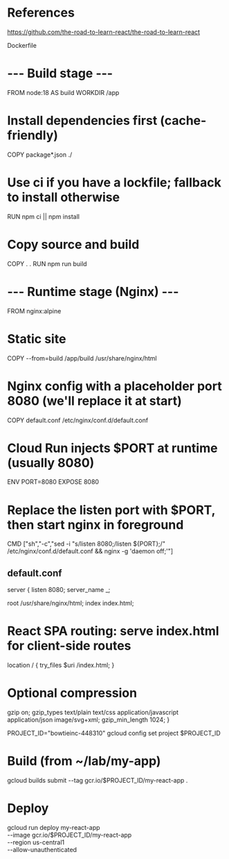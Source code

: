 # References
https://github.com/the-road-to-learn-react/the-road-to-learn-react




Dockerfile
# --- Build stage ---
FROM node:18 AS build
WORKDIR /app

# Install dependencies first (cache-friendly)
COPY package*.json ./
# Use ci if you have a lockfile; fallback to install otherwise
RUN npm ci || npm install

# Copy source and build
COPY . .
RUN npm run build

# --- Runtime stage (Nginx) ---
FROM nginx:alpine

# Static site
COPY --from=build /app/build /usr/share/nginx/html

# Nginx config with a placeholder port 8080 (we'll replace it at start)
COPY default.conf /etc/nginx/conf.d/default.conf

# Cloud Run injects $PORT at runtime (usually 8080)
ENV PORT=8080
EXPOSE 8080

# Replace the listen port with $PORT, then start nginx in foreground
CMD ["sh","-c","sed -i \"s/listen 8080;/listen ${PORT};/\" /etc/nginx/conf.d/default.conf && nginx -g 'daemon off;'"]


default.conf
------------
server {
  listen 8080;
  server_name _;

  root /usr/share/nginx/html;
  index index.html;

  # React SPA routing: serve index.html for client-side routes
  location / {
    try_files $uri /index.html;
  }

  # Optional compression
  gzip on;
  gzip_types text/plain text/css application/javascript application/json image/svg+xml;
  gzip_min_length 1024;
}


PROJECT_ID="bowtieinc-448310"
gcloud config set project $PROJECT_ID

# Build (from ~/lab/my-app)
gcloud builds submit --tag gcr.io/$PROJECT_ID/my-react-app .

# Deploy
gcloud run deploy my-react-app \
  --image gcr.io/$PROJECT_ID/my-react-app \
  --region us-central1 \
  --allow-unauthenticated
